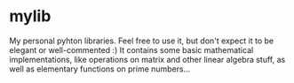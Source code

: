 # mylib
My personal pyhton libraries. Feel free to use it, but don't expect it to be elegant or well-commented :)
It contains some basic mathematical implementations, like operations on matrix and other linear algebra stuff, as well as elementary functions on prime numbers... 
